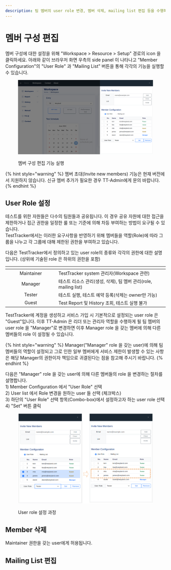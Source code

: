 ```yaml
---
description: 팀 멤버의 user role 변경, 멤버 삭제, mailing list 편집 등을 수행하기 위한 방법을 설명합니다.
---
```


# 멤버 구성 편집

멤버 구성에 대한 설정을 위해 "Workspace > Resource > Setup" 경로의 icon 을 클릭하세요. 아래와 같이 브라우저 화면 우측의 side panel 이 나타나고 "Member Configuration"의 "User Role" 과 "Mailing List" 버튼을 통해 각각의 기능을 실행할 수 있습니다.

<figure><img src="../.gitbook/assets/image (4).png" alt=""><figcaption><p>멤버 구성 편집 기능 실행</p></figcaption></figure>

{% hint style="warning" %}
멤버 초대(Invite new members) 기능은 현재 버전에서 지원하지 않습니다. 신규 멤버 추가가 필요한 경우 TT-Admin에게 문의 바랍니다.
{% endhint %}

## User Role 설정

테스트를 위한 자원들은 다수의 팀원들과 공유됩니다. 이 경우 공유 자원에 대한 접근을 제한하거나 접근 권한을 일정한 룰 또는 기준에 의해 차등 부여하는 방법이 요구될 수 있습니다.\
TestTracker에서는 이러한 요구사항을 반영하기 위해 멤버들을 역할(Role)에 따라 그룹을 나누고 각 그룹에 대해 제한된 권한을 부여하고 있습니다.

다음은 TestTracker에서 정의하고 있는 user role의 종류와 각각의 권한에 대한 설명입니다. (상위에 기술된 role 은 하위의 권한을 포함)

<table><thead><tr><th width="146" align="center"></th><th></th></tr></thead><tbody><tr><td align="center">Maintainer</td><td>TestTracker system 관리자(Workspace 관련)</td></tr><tr><td align="center">Manager</td><td>테스트 리소스 관리(생성, 삭제), 팀 멤버 관리(role, mailing list)</td></tr><tr><td align="center">Tester</td><td>테스트 실행, 테스트 예약 등록(삭제는 owner만 가능)</td></tr><tr><td align="center">Guest</td><td>Test Report 및 History 조회, 테스트 실행 불가</td></tr></tbody></table>



TestTracker에 계정을 생성하고 서비스 가입 시 기본적으로 설정되는 user role 은 "Guest"입니다. 이후 TT-Admin 은 리더 또는 관리자 역할을 수행하게 될 팀 멤버의 user role 을 "Manager"로 변경하면 이후 Manager role 을 갖는 멤버에 의해 다른 멤버들의 role 이 설정될 수 있습니다.

{% hint style="warning" %}
Manager("Manager" role 을 갖는 user)에 의해 팀 멤버들의 역할이 설정되고 그로 인한 일부 멤버에게 서비스 제한이 발생할 수 있는 사항은 해당 Manager의 권한이자 책임으로 귀결된다는 점을 참고해 주시기 바랍니다.
{% endhint %}



다음은 "Manager" role 을 갖는 user에 의해 다른 멤버들의 role 을 변경하는 절차를 설명합니다.\
1\) Member Configuration 에서 "User Role" 선택\
2\) User list 에서 Role 변경을 원하는 user 들 선택 (체크박스)\
3\) 하단의 "User Role" 선택 항목(Combo-box)에서 설정하고자 하는 user role 선택\
4\) "Set" 버튼 클릭

<figure><img src="../.gitbook/assets/image (5).png" alt=""><figcaption><p>User role 설정 과정</p></figcaption></figure>



## Member 삭제

Maintainer 권한을 갖는 user에게 허용됩니다.



## Mailing List 편집



